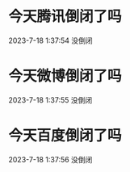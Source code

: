 # 今天腾讯倒闭了吗

2023-7-18 1:37:54 没倒闭

# 今天微博倒闭了吗

2023-7-18 1:37:55 没倒闭

# 今天百度倒闭了吗

2023-7-18 1:37:56 没倒闭

